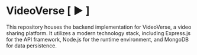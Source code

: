 # VideoVerse [  ▶︎ ]

This repository houses the backend implementation for VideoVerse, a video sharing platform.  It utilizes a modern technology stack, including Express.js for the API framework, Node.js for the runtime environment, and MongoDB for data persistence.
